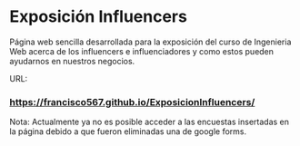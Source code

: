 # Exposición Influencers
Página web sencilla desarrollada para la exposición del curso de Ingenieria Web acerca de los influencers e influenciadores y como estos pueden ayudarnos en nuestros negocios.

URL:
### https://francisco567.github.io/ExposicionInfluencers/

Nota: Actualmente ya no es posible acceder a las encuestas insertadas en la página debido a que fueron eliminadas una de google forms.
